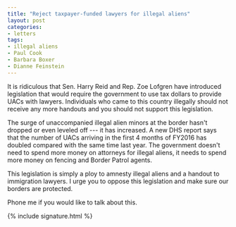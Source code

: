 ```yaml
---
title: "Reject taxpayer-funded lawyers for illegal aliens"
layout: post
categories:
- letters
tags:
- illegal aliens
- Paul Cook
- Barbara Boxer
- Dianne Feinstein
---
```


It is ridiculous that Sen. Harry Reid and Rep. Zoe Lofgren have introduced legislation that would require the government to use tax dollars to provide UACs with lawyers. Individuals who came to this country illegally should not receive any more handouts and you should not support this legislation.

The surge of unaccompanied illegal alien minors at the border hasn't dropped or even leveled off --- it has increased. A new DHS report says that the number of UACs arriving in the first 4 months of FY2016 has doubled compared with the same time last year. The government doesn't need to spend more money on attorneys for illegal aliens, it needs to spend more money on fencing and Border Patrol agents.

This legislation is simply a ploy to amnesty illegal aliens and a handout to immigration lawyers. I urge you to oppose this legislation and make sure our borders are protected.

Phone me if you would like to talk about this.

{% include signature.html %}
